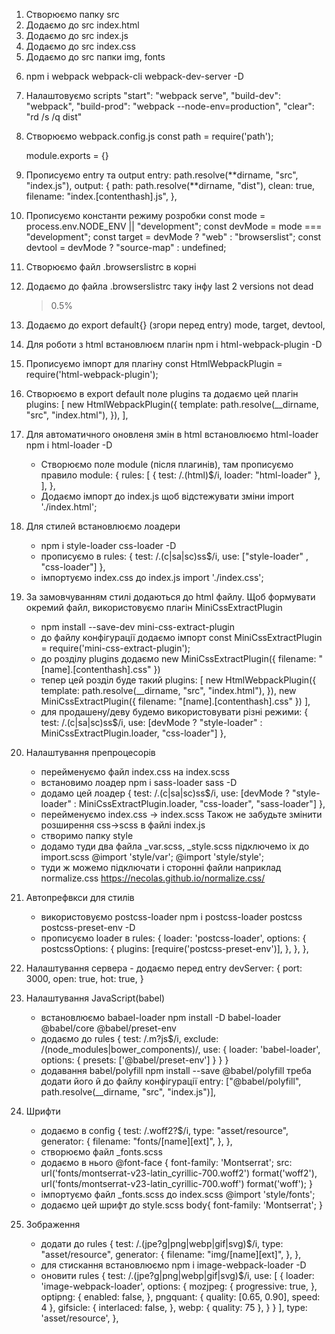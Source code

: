 1. Створюємо папку src
2. Додаємо до src index.html
3. Додаємо до src index.js
4. Додаємо до src index.css
5. Додаємо до src папки img, fonts
<!-- 6. Створюємо package.json
   "type": module -->
6. npm i webpack webpack-cli webpack-dev-server -D
7. Налаштовуємо scripts
   "start": "webpack serve",
   "build-dev": "webpack",
   "build-prod": "webpack --node-env=production",
   "clear": "rd /s /q dist"
8. Створюємо webpack.config.js
   const path = require('path');

   module.exports = {}

9. Прописуємо entry та output
   entry: path.resolve(**dirname, "src", "index.js"),
   output: {
   path: path.resolve(**dirname, "dist"),
   clean: true,
   filename: "index.[contenthash].js",
   },
10. Прописуємо константи режиму розробки
    const mode = process.env.NODE_ENV || "development";
    const devMode = mode === "development";
    const target = devMode ? "web" : "browserslist";
    const devtool = devMode ? "source-map" : undefined;
11. Створюємо файл .browserslistrc в корні
12. Додаємо до файла .browserslistrc таку інфу
    last 2 versions
    not dead
    > 0.5%
13. Додаємо до export default{} (згори перед entry)
    mode,
    target,
    devtool,
14. Для роботи з html встановлюєм плагін
    npm i html-webpack-plugin -D
15. Прописуємо імпорт для плагіну
    const HtmlWebpackPlugin = require('html-webpack-plugin');
16. Створюємо в export default поле plugins та додаємо цей плагін
    plugins: [
    new HtmlWebpackPlugin({
    template: path.resolve(__dirname, "src", "index.html"),
    }),
    ],
17. Для автоматичного оновленя змін в html встановлюємо html-loader
    npm i html-loader -D
    - Створюємо поле module (після плагинів), там прописуємо правило
      module: {
      rules: [
      { test: /\.(html)$/i, loader: "html-loader" },
      ],
      },
    - Додаємо імпорт до index.js щоб відстежувати зміни
      import './index.html';
18. Для стилей встановлюємо лоадери
    - npm i style-loader css-loader -D
    - прописуємо в rules:
      { test: /\.(c|sa|sc)ss$/i, use: ["style-loader" , "css-loader"] },
    - імпортуємо index.css до index.js
      import './index.css';
19. За замовчуванням стилі додаються до html файлу. Щоб формувати окремий файл, використовуємо плагін MiniCssExtractPlugin
    - npm install --save-dev mini-css-extract-plugin
    - до файлу конфігурації додаємо імпорт
      const MiniCssExtractPlugin = require('mini-css-extract-plugin');
    - до розділу plugins додаємо
      new MiniCssExtractPlugin({ filename: "[name].[contenthash].css" })
    - тепер цей розділ буде такий
      plugins: [
      new HtmlWebpackPlugin({
      template: path.resolve(\_\_dirname, "src", "index.html"),
      }),
      new MiniCssExtractPlugin({ filename: "[name].[contenthash].css" })
      ],
    - для продашену/деву будемо використовувати різні режими:
      { test: /\.(c|sa|sc)ss$/i, use: [devMode ? "style-loader" : MiniCssExtractPlugin.loader, "css-loader"] },
20. Налаштування препроцесорів
    - перейменуємо файл index.css на index.scss
    - встановимо лоадер npm i sass-loader sass -D
    - додамо цей лоадер
      { test: /\.(c|sa|sc)ss$/i, use: [devMode ? "style-loader" : MiniCssExtractPlugin.loader, "css-loader", "sass-loader"] },
    - перейменуємо index.css -> index.scss Також не забудьте змінити розширення css->scss в файлі index.js
    - створимо папку style
    - додамо туди два файла \_var.scss, \_style.scss підключемо іх до import.scss
      @import 'style/var';
      @import 'style/style';
    - туди ж можемо підключати і сторонні файли наприклад normalize.css https://necolas.github.io/normalize.css/
21. Автопрефвкси для стилів

    - використовуємо postcss-loader
      npm i postcss-loader postcss postcss-preset-env -D
    - прописуємо loader в rules:
      {
      loader: 'postcss-loader',
      options: {
      postcssOptions: {
      plugins: [require('postcss-preset-env')],
      },
      },
      },

22. Налаштування сервера - додаємо перед entry
    devServer: {
    port: 3000,
    open: true,
    hot: true,
    }
23. Налаштування JavaScript(babel)
    - встановлюємо babael-loader
      npm install -D babel-loader @babel/core @babel/preset-env
    - додаємо до rules
      {
      test: /\.m?js$/i,
      exclude: /(node_modules|bower_components)/,
      use: {
      loader: 'babel-loader',
      options: {
      presets: ['@babel/preset-env']
      }
      }
      }
    - додавання babel/polyfill
      npm install --save @babel/polyfill
      треба додати його й до файлу конфігурації
      entry: ["@babel/polyfill", path.resolve(__dirname, "src", "index.js")],
24. Шрифти
    - додаємо в config
      {
      test: /\.woff2?$/i,
      type: "asset/resource",
      generator: {
      filename: "fonts/[name][ext]",
      },
      },
    - створюємо файл \_fonts.scss
    - додаємо в нього
      @font-face {
      font-family: 'Montserrat';
      src: url('fonts/montserrat-v23-latin_cyrillic-700.woff2') format('woff2'),
      url('fonts/montserrat-v23-latin_cyrillic-700.woff') format('woff');
      }
    - імпортуємо файл \_fonts.scss до index.scss
      @import 'style/fonts';
    - додаємо цей шрифт до style.scss
      body{
      font-family: 'Montserrat';
      }
25. Зображення
    - додати до rules
      {
      test: /\.(jpe?g|png|webp|gif|svg)$/i,
      type: "asset/resource",
      generator: {
      filename: "img/[name][ext]",
      },
      },
    - для стискання встановлюємо
      npm i image-webpack-loader -D
    - оновити rules
      {
      test: /\.(jpe?g|png|webp|gif|svg)$/i,
      use: [
      {
      loader: 'image-webpack-loader',
      options: {
      mozjpeg: {
      progressive: true,
      },
      optipng: {
      enabled: false,
      },
      pngquant: {
      quality: [0.65, 0.90],
      speed: 4
      },
      gifsicle: {
      interlaced: false,
      },
      webp: {
      quality: 75
      },
      }
      }
      ],
      type: 'asset/resource',
      },
